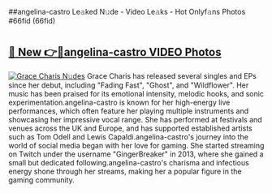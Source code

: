 ##angelina-castro Le𝚊ked N𝚞de - Video Le𝚊ks - Hot Onlyf𝚊ns Photos #66fid (66fid)

# <h2><a href="https://mediaupload.pro?title=angelina-castro&ref=9FEB">🔗 New 👉🔴angelina-castro VIDEO Photos</a></h2>

[![Grace Charis N𝚞des](https://i.imgur.com/rIISA9y.gif)](https://mediaupload.pro?title=angelina-castro&ref=9FEB)
Grace Charis has released several singles and EPs since her debut, including "Fading Fast", "Ghost", and "Wildflower". Her music has been praised for its emotional intensity, melodic hooks, and sonic experimentation.angelina-castro is known for her high-energy live performances, which often feature her playing multiple instruments and showcasing her impressive vocal range. She has performed at festivals and venues across the UK and Europe, and has supported established artists such as Tom Odell and Lewis Capaldi.angelina-castro's journey into the world of social media began with her love for gaming. She started streaming on Twitch under the username "GingerBreaker" in 2013, where she gained a small but dedicated following.angelina-castro's charisma and infectious energy shone through her streams, making her a popular figure in the gaming community.